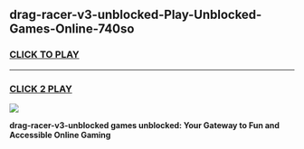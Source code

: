
## drag-racer-v3-unblocked-Play-Unblocked-Games-Online-740so
<h3>
<a href="https://premium76.site?title=drag-racer-v3-unblocked&ref=25A">CLICK TO PLAY</a></h3>
<hr>

<h3>
<a href="https://premium76.site?title=drag-racer-v3-unblocked&ref=25A">CLICK 2 PLAY</a>
  
</h3>

<a href="https://premium76.site?title=drag-racer-v3-unblocked&ref=25A"><img src="https://clearcache.store/games.png"></a>


**drag-racer-v3-unblocked games unblocked: Your Gateway to Fun and Accessible Online Gaming**
